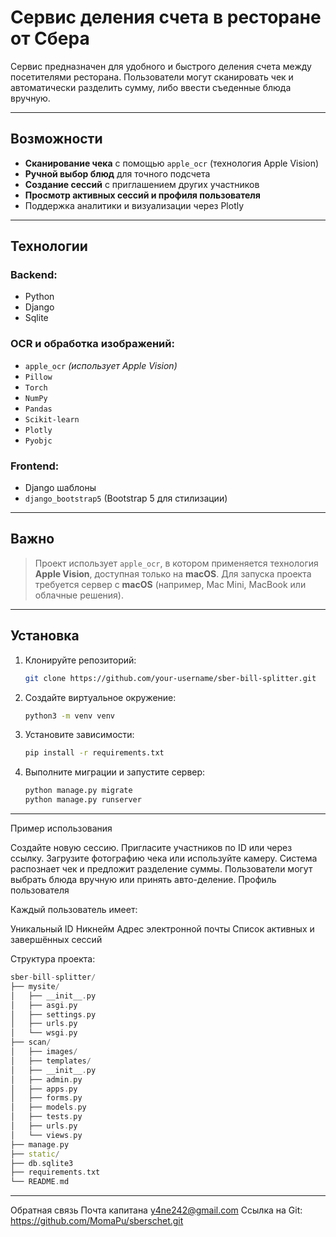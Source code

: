 # Сервис деления счета в ресторане от Сбера

Сервис предназначен для удобного и быстрого деления счета между посетителями ресторана. Пользователи могут сканировать чек и автоматически разделить сумму, либо ввести съеденные блюда вручную.

---

## Возможности

- **Сканирование чека** с помощью `apple_ocr` (технология Apple Vision)
- **Ручной выбор блюд** для точного подсчета
- **Создание сессий** с приглашением других участников
- **Просмотр активных сессий и профиля пользователя**
- Поддержка аналитики и визуализации через Plotly

---

## Технологии

### Backend:
- Python
- Django
- Sqlite

### OCR и обработка изображений:
- `apple_ocr` *(использует Apple Vision)*
- `Pillow`
- `Torch`
- `NumPy`
- `Pandas`
- `Scikit-learn`
- `Plotly`
- `Pyobjc`

### Frontend:
- Django шаблоны
- `django_bootstrap5` (Bootstrap 5 для стилизации)

---

## Важно

> Проект использует `apple_ocr`, в котором применяется технология **Apple Vision**, доступная только на **macOS**. Для запуска проекта требуется сервер с **macOS** (например, Mac Mini, MacBook или облачные решения).

---

## Установка

1. Клонируйте репозиторий:
   ```bash
   git clone https://github.com/your-username/sber-bill-splitter.git
   ```
2. Создайте виртуальное окружение:
   ```bash
   python3 -m venv venv
   ```
3. Установите зависимости:
   ```bash
   pip install -r requirements.txt
   ```
4. Выполните миграции и запустите сервер:
   ```bash
   python manage.py migrate
   python manage.py runserver
   ```

---

Пример использования

Создайте новую сессию.
Пригласите участников по ID или через ссылку.
Загрузите фотографию чека или используйте камеру.
Система распознает чек и предложит разделение суммы.
Пользователи могут выбрать блюда вручную или принять авто-деление.
Профиль пользователя

Каждый пользователь имеет:

Уникальный ID
Никнейм
Адрес электронной почты
Список активных и завершённых сессий

Структура проекта:
```cpp
sber-bill-splitter/
├── mysite/
│   ├── __init__.py
│   ├── asgi.py
│   ├── settings.py
│   ├── urls.py
│   └── wsgi.py
├── scan/
│   ├── images/
│   ├── templates/
│   ├── __init__.py
│   ├── admin.py
│   ├── apps.py
│   ├── forms.py
│   ├── models.py
│   ├── tests.py
│   ├── urls.py
│   └── views.py
├── manage.py
├── static/
├── db.sqlite3
├── requirements.txt
└── README.md
```

---

Обратная связь
Почта капитана y4ne242@gmail.com
Ссылка на Git: https://github.com/MomaPu/sberschet.git
